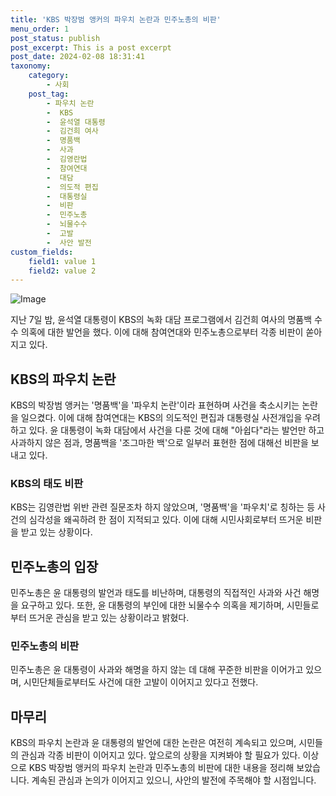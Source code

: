 ```yaml
---
title: 'KBS 박장범 앵커의 파우치 논란과 민주노총의 비판'
menu_order: 1
post_status: publish
post_excerpt: This is a post excerpt
post_date: 2024-02-08 18:31:41
taxonomy:
    category:
        - 사회
    post_tag:
        - 파우치 논란
        -  KBS
        -  윤석열 대통령
        -  김건희 여사
        -  명품백
        -  사과
        -  김영란법
        -  참여연대
        -  대담
        -  의도적 편집
        -  대통령실
        -  비판
        -  민주노총
        -  뇌물수수
        -  고발
        -  사안 발전
custom_fields:
    field1: value 1
    field2: value 2
---
```


![Image](https://imgnews.pstatic.net/image/047/2024/02/08/0002421738_001_20240208133201114.jpg?type=w647)

지난 7일 밤, 윤석열 대통령이 KBS의 녹화 대담 프로그램에서 김건희 여사의 명품백 수수 의혹에 대한 발언을 했다. 이에 대해 참여연대와 민주노총으로부터 각종 비판이 쏟아지고 있다.
## KBS의 파우치 논란
KBS의 박장범 앵커는 '명품백'을 '파우치 논란'이라 표현하며 사건을 축소시키는 논란을 일으켰다. 이에 대해 참여연대는 KBS의 의도적인 편집과 대통령실 사전개입을 우려하고 있다. 윤 대통령이 녹화 대담에서 사건을 다룬 것에 대해 "아쉽다"라는 발언만 하고 사과하지 않은 점과, 명품백을 '조그마한 백'으로 일부러 표현한 점에 대해선 비판을 보내고 있다.
### KBS의 태도 비판
KBS는 김영란법 위반 관련 질문조차 하지 않았으며, '명품백'을 '파우치'로 칭하는 등 사건의 심각성을 왜곡하려 한 점이 지적되고 있다. 이에 대해 시민사회로부터 뜨거운 비판을 받고 있는 상황이다.
## 민주노총의 입장
민주노총은 윤 대통령의 발언과 태도를 비난하며, 대통령의 직접적인 사과와 사건 해명을 요구하고 있다. 또한, 윤 대통령의 부인에 대한 뇌물수수 의혹을 제기하며, 시민들로부터 뜨거운 관심을 받고 있는 상황이라고 밝혔다.
### 민주노총의 비판
민주노총은 윤 대통령이 사과와 해명을 하지 않는 데 대해 꾸준한 비판을 이어가고 있으며, 시민단체들로부터도 사건에 대한 고발이 이어지고 있다고 전했다.
## 마무리
KBS의 파우치 논란과 윤 대통령의 발언에 대한 논란은 여전히 계속되고 있으며, 시민들의 관심과 각종 비판이 이어지고 있다. 앞으로의 상황을 지켜봐야 할 필요가 있다.
이상으로 KBS 박장범 앵커의 파우치 논란과 민주노총의 비판에 대한 내용을 정리해 보았습니다. 계속된 관심과 논의가 이어지고 있으니, 사안의 발전에 주목해야 할 시점입니다.
